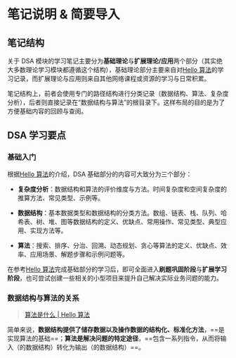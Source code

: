 # 笔记说明 & 简要导入

## 笔记结构

关于 DSA 模块的学习笔记主要分为**基础理论**与**扩展理论/应用**两个部分（其实绝大多数理论学习模块都遵循这个结构），基础理论部分主要来自对[Hello 算法](https://www.hello-algo.com/)的学习记录，而扩展理论与应用则来自其他网络课程或资源的学习与日常积累。

笔记结构上，前者会使用专门的路径结构进行分类记录（数据结构、算法、复杂度分析），后者则直接记录在“数据结构与算法”的根目录下。这样布局的目的是为了方便基础内容的回顾与查阅。

## DSA 学习要点

### 基础入门

根据[Hello 算法](https://www.hello-algo.com/chapter_preface/about_the_book/)的介绍，DSA 基础部分的内容可大致分为三个部分：

- **复杂度分析**：数据结构和算法的评价维度与方法。时间复杂度和空间复杂度的推算方法、常见类型、示例等。

- **数据结构**：基本数据类型和数据结构的分类方法。数组、链表、栈、队列、哈希表、树、堆、图等数据结构的定义、优缺点、常用操作、常见类型、典型应用、实现方法等。

- **算法**：搜索、排序、分治、回溯、动态规划、贪心等算法的定义、优缺点、效率、应用场景、解题步骤和示例问题等。

在参考[Hello 算法](https://www.hello-algo.com/)完成基础部分的学习后，即可全面进入**刷题巩固阶段**与**扩展学习阶段**，也可尝试创建一些相关的小型项目来提升自己解决实际业务问题的能力。

### 数据结构与算法的关系

>[算法是什么 | Hello 算法](https://www.hello-algo.com/chapter_introduction/what_is_dsa/)

简单来说，**数据结构提供了储存数据以及操作数据的结构化、标准化方法**，==是实现算法的基础==；**算法是解决问题的特定途径**，==包含一系列指令，从而将输入（的数据结构）转化为输出（的数据结构）==。
